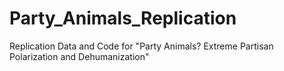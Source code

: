 # Party_Animals_Replication
Replication Data and Code for "Party Animals? Extreme Partisan Polarization and Dehumanization"
